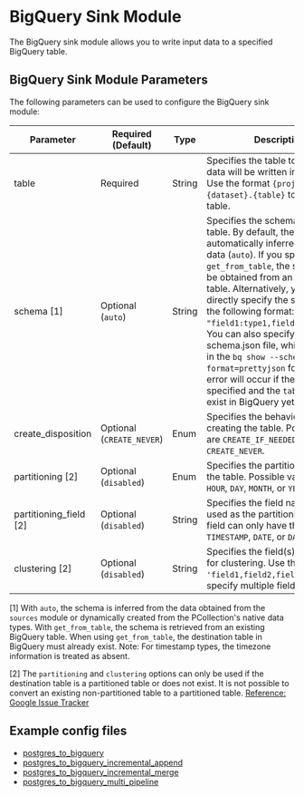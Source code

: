 # BigQuery Sink Module

The BigQuery sink module allows you to write input data to a specified BigQuery table.

## BigQuery Sink Module Parameters

The following parameters can be used to configure the BigQuery sink module:

| Parameter              | Required (Default)        | Type   | Description                                                                                                                                                                                                                                                                                                                                                                                                                                                                                                                                         |
| ---------------------- | ------------------------- | ------ | --------------------------------------------------------------------------------------------------------------------------------------------------------------------------------------------------------------------------------------------------------------------------------------------------------------------------------------------------------------------------------------------------------------------------------------------------------------------------------------------------------------------------------------------------- |
| table                  | Required                  | String | Specifies the table to which the data will be written in BigQuery. Use the format `{project}:{dataset}.{table}` to specify the table.                                                                                                                                                                                                                                                                                                                                                                                                               |
| schema [1]             | Optional (`auto`)         | String | Specifies the schema for the table. By default, the schema is automatically inferred from the data (`auto`). If you specify `get_from_table`, the schema will be obtained from an existing table. Alternatively, you can directly specify the schema using the following format: `"field1:type1,field2:type2,..."`. You can also specify the path to a schema.json file, which should be in the `bq show --schema --format=prettyjson` format. An error will occur if the `schema` is not specified and the `table` does not exist in BigQuery yet. |
| create_disposition     | Optional (`CREATE_NEVER`) | Enum   | Specifies the behavior when creating the table. Possible values are `CREATE_IF_NEEDED` and `CREATE_NEVER`.                                                                                                                                                                                                                                                                                                                                                                                                                                          |
| partitioning [2]       | Optional (`disabled`)     | Enum   | Specifies the partitioning type for the table. Possible values are `HOUR`, `DAY`, `MONTH`, or `YEAR`.                                                                                                                                                                                                                                                                                                                                                                                                                                               |
| partitioning_field [2] | Optional (`disabled`)     | String | Specifies the field name to be used as the partitioning field. This field can only have the data types `TIMESTAMP`, `DATE`, or `DATETIME`.                                                                                                                                                                                                                                                                                                                                                                                                          |
| clustering [2]         | Optional (`disabled`)     | String | Specifies the field(s) to be used for clustering. Use the format `'field1,field2,field3'` to specify multiple fields.                                                                                                                                                                                                                                                                                                                                                                                                                               |

[1] With `auto`, the schema is inferred from the data obtained from the `sources` module or dynamically created from the PCollection's native data types. With `get_from_table`, the schema is retrieved from an existing BigQuery table. When using `get_from_table`, the destination table in BigQuery must already exist.
Note: For timestamp types, the timezone information is treated as absent.

[2] The `partitioning` and `clustering` options can only be used if the destination table is a partitioned table or does not exist. It is not possible to convert an existing non-partitioned table to a partitioned table. [Reference: Google Issue Tracker](https://issuetracker.google.com/issues/113304131)

## Example config files

- [postgres_to_bigquery](../../../../examples/postgres_to_bigquery.json)
- [postgres_to_bigquery_incremental_append](../../../../examples/postgres_to_bigquery_incremental_append.json)
- [postgres_to_bigquery_incremental_merge](../../../../examples/postgres_to_bigquery_incremental_merge.json)
- [postgres_to_bigquery_multi_pipeline](../../../../examples/postgres_to_bigquery_multi_pipeline.json)
